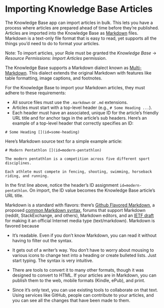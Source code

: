 # Importing Knowledge Base Articles

The Knowledge Base app can import articles in bulk. This lets you have a process where articles are prepared ahead of time before they’re published. Articles are imported into the Knowledge Base as [Markdown](http://commonmark.org/) files. Markdown is a text-only file format that is easy to read, yet supports all the things you’d need to do to format your articles.

Note: To import articles, your Role must be granted the *Knowledge Base* &rarr; *Resource Permissions: Import Articles* permission. 

The Knowledge Base supports a Markdown dialect known as [Multi-Markdown](http://fletcher.github.io/MultiMarkdown-4/). This dialect extends the original Markdown with features like table formatting, image captions, and footnotes.

For the Knowledge Base to import your Markdown articles, they must adhere to these requirements:

* All source files must use the `.markdown` or `.md` extensions.
* Articles must start with a top-level header (e.g., `# Some Heading ...`).
* Each header must have an associated, unique ID for the article’s friendly URL title and for anchor tags in the article’s sub headers. Here’s an example of a top-level header that correctly specifies an ID:

`# Some Heading [](id=some-heading)`

Here’s Markdown source text for a simple example article:

    # Modern Pentathlon [](id=modern-pentathlon)

    The modern pentathlon is a competition across five different sport disciplines.

    Each athlete must compete in fencing, shooting, swimming, horseback riding, and running.

In the first line above, notice the header’s ID assignment `id=modern-pentathlon`. On import, the ID value becomes the Knowledge Base article’s URL title.

Markdown is a standard with flavors: there’s [Github Flavored Markdown](https://help.github.com/articles/github-flavored-markdown), a proposed [common Markdown syntax](http://www.commonmark.org/), forums that support Markdown (reddit, StackExchange, and others), Markdown editors, and an [IETF draft](https://tools.ietf.org/html/rfc7763) for making it an official Internet media type (text/markdown). Markdown is favored because

* It’s readable. Even if you don’t know Markdown, you can read it without having to filter out the syntax.

* It gets out of a writer’s way. You don’t have to worry about mousing to various icons to change text into a heading or create bulleted lists. Just start typing. The syntax is very intuitive.

* There are tools to convert it to many other formats, though it was designed to convert to HTML. If your articles are in Markdown, you can publish them to the web, mobile formats (Kindle, ePub), and print.

* Since it’s only text, you can use existing tools to collaborate on that text. Using services like GitHub, people can contribute to your articles, and you can see all the changes that have been made to them.
